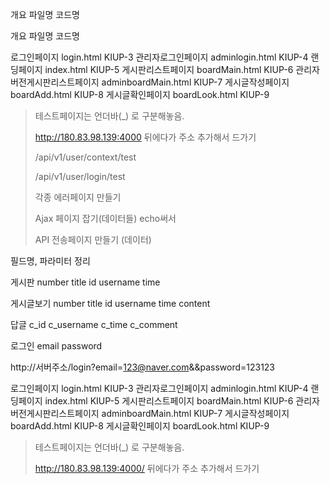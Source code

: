 개요			                	    파일명                                    코드명

개요			                	    파일명                                    코드명

로그인페이지			            login.html                              KIUP-3
관리자로그인페이지		            adminlogin.html                    KIUP-4
랜딩페이지 			            index.html                              KIUP-5
게시판리스트페이지		            boardMain.html                     KIUP-6
관리자버전게시판리스트페이지	    adminboardMain.html           KIUP-7
게시글작성페이지			    boardAdd.html                       KIUP-8
게시글확인페이지			    boardLook.html                      KIUP-9

> 테스트페이지는 언더바(_) 로 구분해놓음.
>
> http://180.83.98.139:4000 뒤에다가 주소 추가해서 드가기
>
> /api/v1/user/context/test
>
> /api/v1/user/login/test
>
> 각종 에러페이지 만들기
>
> Ajax 페이지 잡기(데이터들) echo써서
>
> API 전송페이지 만들기 (데이터)

필드명, 파라미터 정리

게시판
number
title
id
username
time

게시글보기
number
title
id
username
time
content

답글
c_id
c_username
c_time
c_comment

로그인
email
password

http://서버주소/login?email=123@naver.com&&password=123123

로그인페이지			            login.html                              KIUP-3
관리자로그인페이지		            adminlogin.html                    KIUP-4
랜딩페이지 			            index.html                              KIUP-5
게시판리스트페이지		            boardMain.html                     KIUP-6
관리자버전게시판리스트페이지	    adminboardMain.html           KIUP-7
게시글작성페이지			    boardAdd.html                       KIUP-8
게시글확인페이지			    boardLook.html                      KIUP-9

> 테스트페이지는 언더바(_) 로 구분해놓음.
>
> http://180.83.98.139:4000/ 뒤에다가 주소 추가해서 드가기
